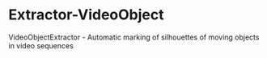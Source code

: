 # Extractor-VideoObject
VideoObjectExtractor - Automatic marking of silhouettes of moving objects in video sequences
